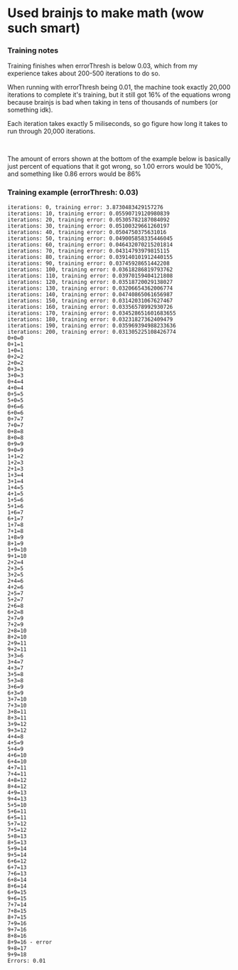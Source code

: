 # Used brainjs to make math (wow such smart)

### Training notes
Training finishes when errorThresh is below 0.03, which from my experience takes about 200-500 iterations to do so.

When running with errorThresh being 0.01, the machine took exactly 20,000 iterations to complete it's training, but it still got 16% of the equations wrong because brainjs is bad when taking in tens of thousands of numbers (or something idk).


Each iteration takes exactly 5 miliseconds, so go figure how long it takes to run through 20,000 iterations.

</br>

The amount of errors shown at the bottom of the example below is basically just percent of equations that it got wrong, so 1.00 errors would be 100%, and something like 0.86 errors would be 86%

### Training example (errorThresh: 0.03)
```
iterations: 0, training error: 3.8730483429157276
iterations: 10, training error: 0.05590719120980839
iterations: 20, training error: 0.05305782187084092
iterations: 30, training error: 0.05100329661260197
iterations: 40, training error: 0.0504750375631016
iterations: 50, training error: 0.049005858335446045
iterations: 60, training error: 0.046432070215201814
iterations: 70, training error: 0.04314793979815115
iterations: 80, training error: 0.039140101912440155
iterations: 90, training error: 0.03745928651442208
iterations: 100, training error: 0.03618286819793762
iterations: 110, training error: 0.03970159404121808
iterations: 120, training error: 0.03518720029138027
iterations: 130, training error: 0.03206654362006774
iterations: 140, training error: 0.04740865061656987
iterations: 150, training error: 0.03142031067627467
iterations: 160, training error: 0.03356578992930726
iterations: 170, training error: 0.034528651601683655
iterations: 180, training error: 0.03231827362409479
iterations: 190, training error: 0.035969394988233636
iterations: 200, training error: 0.031305225108426774
0+0=0
0+1=1
1+0=1
0+2=2
2+0=2
0+3=3
3+0=3
0+4=4
4+0=4
0+5=5
5+0=5
0+6=6
6+0=6
0+7=7
7+0=7
0+8=8
8+0=8
0+9=9
9+0=9
1+1=2
1+2=3
2+1=3
1+3=4
3+1=4
1+4=5
4+1=5
1+5=6
5+1=6
1+6=7
6+1=7
1+7=8
7+1=8
1+8=9
8+1=9
1+9=10
9+1=10
2+2=4
2+3=5
3+2=5
2+4=6
4+2=6
2+5=7
5+2=7
2+6=8
6+2=8
2+7=9
7+2=9
2+8=10
8+2=10
2+9=11
9+2=11
3+3=6
3+4=7
4+3=7
3+5=8
5+3=8
3+6=9
6+3=9
3+7=10
7+3=10
3+8=11
8+3=11
3+9=12
9+3=12
4+4=8
4+5=9
5+4=9
4+6=10
6+4=10
4+7=11
7+4=11
4+8=12
8+4=12
4+9=13
9+4=13
5+5=10
5+6=11
6+5=11
5+7=12
7+5=12
5+8=13
8+5=13
5+9=14
9+5=14
6+6=12
6+7=13
7+6=13
6+8=14
8+6=14
6+9=15
9+6=15
7+7=14
7+8=15
8+7=15
7+9=16
9+7=16
8+8=16
8+9=16 - error
9+8=17
9+9=18
Errors: 0.01
```

